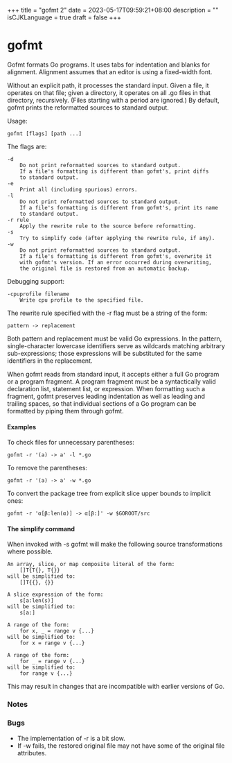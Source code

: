 +++
title = "gofmt 2"
date = 2023-05-17T09:59:21+08:00
description = ""
isCJKLanguage = true
draft = false
+++
# gofmt

Gofmt formats Go programs. It uses tabs for indentation and blanks for alignment. Alignment assumes that an editor is using a fixed-width font.

Without an explicit path, it processes the standard input. Given a file, it operates on that file; given a directory, it operates on all .go files in that directory, recursively. (Files starting with a period are ignored.) By default, gofmt prints the reformatted sources to standard output.

Usage:

```
gofmt [flags] [path ...]
```

The flags are:

```
-d
	Do not print reformatted sources to standard output.
	If a file's formatting is different than gofmt's, print diffs
	to standard output.
-e
	Print all (including spurious) errors.
-l
	Do not print reformatted sources to standard output.
	If a file's formatting is different from gofmt's, print its name
	to standard output.
-r rule
	Apply the rewrite rule to the source before reformatting.
-s
	Try to simplify code (after applying the rewrite rule, if any).
-w
	Do not print reformatted sources to standard output.
	If a file's formatting is different from gofmt's, overwrite it
	with gofmt's version. If an error occurred during overwriting,
	the original file is restored from an automatic backup.
```

Debugging support:

```
-cpuprofile filename
	Write cpu profile to the specified file.
```

The rewrite rule specified with the -r flag must be a string of the form:

```
pattern -> replacement
```

Both pattern and replacement must be valid Go expressions. In the pattern, single-character lowercase identifiers serve as wildcards matching arbitrary sub-expressions; those expressions will be substituted for the same identifiers in the replacement.

When gofmt reads from standard input, it accepts either a full Go program or a program fragment. A program fragment must be a syntactically valid declaration list, statement list, or expression. When formatting such a fragment, gofmt preserves leading indentation as well as leading and trailing spaces, so that individual sections of a Go program can be formatted by piping them through gofmt.

#### Examples 

To check files for unnecessary parentheses:

```
gofmt -r '(a) -> a' -l *.go
```

To remove the parentheses:

```
gofmt -r '(a) -> a' -w *.go
```

To convert the package tree from explicit slice upper bounds to implicit ones:

```
gofmt -r 'α[β:len(α)] -> α[β:]' -w $GOROOT/src
```

#### The simplify command 

When invoked with -s gofmt will make the following source transformations where possible.

```
An array, slice, or map composite literal of the form:
	[]T{T{}, T{}}
will be simplified to:
	[]T{{}, {}}

A slice expression of the form:
	s[a:len(s)]
will be simplified to:
	s[a:]

A range of the form:
	for x, _ = range v {...}
will be simplified to:
	for x = range v {...}

A range of the form:
	for _ = range v {...}
will be simplified to:
	for range v {...}
```

This may result in changes that are incompatible with earlier versions of Go.

### Notes 

### Bugs 

- The implementation of -r is a bit slow.
- If -w fails, the restored original file may not have some of the original file attributes.